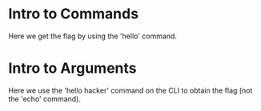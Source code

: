 # Intro to Commands
Here we get the flag by using the 'hello' command.

# Intro to Arguments
Here we use the 'hello hacker' command on the CLI to obtain the flag (not the 'echo' command).

